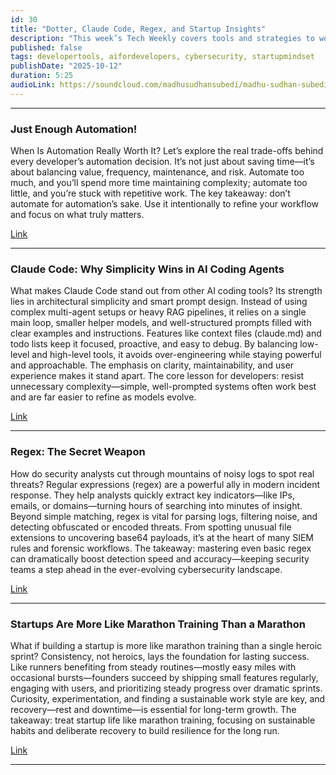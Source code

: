 ```yaml
---
id: 30
title: "Dotter, Claude Code, Regex, and Startup Insights"
description: "This week’s Tech Weekly covers tools and strategies to work smarter and grow sustainably. Explore Dotter for easy dotfile management, learn when automation truly adds value, and see how simplicity powers AI coding with Claude Code. Master regex for faster threat detection, and discover why building a startup is more like marathon training than a sprint."
published: false
tags: developertools, aifordevelopers, cybersecurity, startupmindset
publishDate: "2025-10-12"
duration: 5:25
audioLink: https://soundcloud.com/madhusudhansubedi/madhu-sudhan-subedi-tech-weekly-thirty-episode
---
```


---

### **Just Enough Automation!**

When Is Automation Really Worth It?
Let’s explore the real trade-offs behind every developer’s automation decision. It’s not just about saving time—it’s about balancing value, frequency, maintenance, and risk. Automate too much, and you’ll spend more time maintaining complexity; automate too little, and you’re stuck with repetitive work. The key takeaway: don’t automate for automation’s sake. Use it intentionally to refine your workflow and focus on what truly matters.

[Link](https://bevel.work/blog/just-enough-automation/)

---

### **Claude Code: Why Simplicity Wins in AI Coding Agents**

What makes Claude Code stand out from other AI coding tools?
Its strength lies in architectural simplicity and smart prompt design. Instead of using complex multi-agent setups or heavy RAG pipelines, it relies on a single main loop, smaller helper models, and well-structured prompts filled with clear examples and instructions. Features like context files (claude.md) and todo lists keep it focused, proactive, and easy to debug.
By balancing low-level and high-level tools, it avoids over-engineering while staying powerful and approachable. The emphasis on clarity, maintainability, and user experience makes it stand apart. The core lesson for developers: resist unnecessary complexity—simple, well-prompted systems often work best and are far easier to refine as models evolve.

[Link](https://minusx.ai/blog/decoding-claude-code/)

---

### **Regex: The Secret Weapon**

How do security analysts cut through mountains of noisy logs to spot real threats?
Regular expressions (regex) are a powerful ally in modern incident response. They help analysts quickly extract key indicators—like IPs, emails, or domains—turning hours of searching into minutes of insight.
Beyond simple matching, regex is vital for parsing logs, filtering noise, and detecting obfuscated or encoded threats. From spotting unusual file extensions to uncovering base64 payloads, it’s at the heart of many SIEM rules and forensic workflows.
The takeaway: mastering even basic regex can dramatically boost detection speed and accuracy—keeping security teams a step ahead in the ever-evolving cybersecurity landscape.

[Link](https://faun.pub/using-regex-in-incident-response-a-powerful-tool-for-the-modern-analyst-34b62679e7cb)

---

### **Startups Are More Like Marathon Training Than a Marathon**

What if building a startup is more like marathon training than a single heroic sprint?
Consistency, not heroics, lays the foundation for lasting success. Like runners benefiting from steady routines—mostly easy miles with occasional bursts—founders succeed by shipping small features regularly, engaging with users, and prioritizing steady progress over dramatic sprints.
Curiosity, experimentation, and finding a sustainable work style are key, and recovery—rest and downtime—is essential for long-term growth. The takeaway: treat startup life like marathon training, focusing on sustainable habits and deliberate recovery to build resilience for the long run.

[Link](https://www.tobiaseichenwald.com/blog/startups-are-not-a-marathon-they-are-marathon-training)

---
